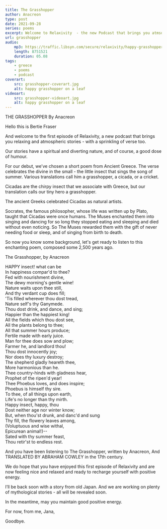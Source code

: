 ```yaml
---
title: The Grasshopper
author: Anacreon
type: post
date: 2021-09-28
series: poems
excerpt: Welcome to Relaxivity  - the new Podcast that brings you atmsopheric and relaxing stories.  Our debut episode is a poem from ancient Greece that celebrates the devine in the tiny. 
url: grasshopper
audio:
    mp3: https://traffic.libsyn.com/secure/relaxivity/happy-grasshopper-relaxivity.mp3
    length: 8751521
    duration: 05.08
tags: 
    - greece
    - poems
    - podcast
coverart:
    src: grasshopper-coverart.jpg
    alt: happy grasshopper on a leaf
videoart: 
    src: grasshopper-videoart.jpg
    alt: happy grasshopper on a leaf
---
```

THE GRASSHOPPER
By Anacreon

Hello this is Bertie Fraser

And welcome to the first episode of Relaxivity, a new podcast that brings you relaxing and atmospheric stories - with a sprinkling of verse too.

Our stories have a spiritual and diverting nature, and of course, a good dose of humour.

For our debut, we’ve chosen a short poem from Ancient Greece. The verse celebrates the divine in the small - the little insect that sings the song of summer. Various translations call him a grasshopper, a cicada, or a cricket.  

Cicadas are the chirpy insect that we associate with Greece, but our translation calls our tiny hero a grasshopper.

The ancient Greeks celebrated Cicadas as natural artists.

Socrates, the famous philosopher, whose life was written up by Plato,   taught that Cicadas were once humans.  The Muses enchanted them into singing and dancing for so long they stopped eating and sleeping and died without even  noticing. So The Muses rewarded them with the gift of never needing food or sleep, and of singing from birth to death.

So now you know some background, let's get ready to listen to this enchanting poem, composed some 2,500 years ago.

The Grasshopper, by Anacreon

HAPPY insect! what can be  
In happiness compar'd to thee?  
Fed with nourishment divine,  
The dewy morning's gentle wine!  
Nature waits upon thee still,  
And thy verdant cup does fill;  
'Tis filled wherever thou dost tread,  
Nature self's thy Ganymede.  
Thou dost drink, and dance, and sing;  
Happier than the happiest king!  
All the fields which thou dost see,  
All the plants belong to thee;  
All that summer hours produce;  
Fertile made with early juice.  
Man for thee does sow and plow;  
Farmer he, and landlord thou!  
Thou dost innocently joy;  
Nor does thy luxury destroy;  
The shepherd gladly heareth thee,  
More harmonious than he.  
Thee country-hinds with gladness hear,  
Prophet of the ripen'd year!  
Thee Phoebus loves, and does inspire;  
Phoebus is himself thy sire.  
To thee, of all things upon earth,  
Life's no longer than thy mirth.  
Happy insect, happy, thou  
Dost neither age nor winter know;  
But, when thou'st drunk, and danc'd and sung  
Thy fill, the flowery leaves among,  
(Voluptuous and wise withal,  
Epicurean animal!)--  
Sated with thy summer feast,  
Thou retir'st to endless rest.  

And you have been listening to The Grasshopper, written by Anacreon,  And TRANSLATED BY ABRAHAM COWLEY  in the 17th century.

We do hope that you have enjoyed this first episode of Relaxivity and are now feeling nice and relaxed and ready to recharge yourself with positive energy.  

I’ll be back soon with a story from old Japan. And we are working on plenty of mythological stories - all will be revealed soon.

In the meantime, may you maintain good positive energy.

For now, from me, Jana,

Goodbye.
